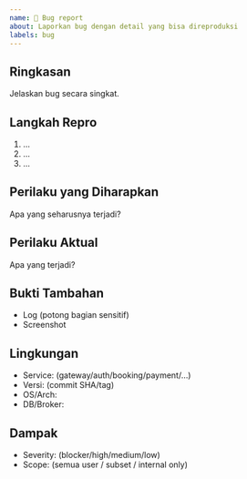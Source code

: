 ```yaml
---
name: 🐞 Bug report
about: Laporkan bug dengan detail yang bisa direproduksi
labels: bug
---
```


## Ringkasan
Jelaskan bug secara singkat.

## Langkah Repro
1. ...
2. ...
3. ...

## Perilaku yang Diharapkan
Apa yang seharusnya terjadi?

## Perilaku Aktual
Apa yang terjadi?

## Bukti Tambahan
- Log (potong bagian sensitif)
- Screenshot

## Lingkungan
- Service: (gateway/auth/booking/payment/…)
- Versi: (commit SHA/tag)
- OS/Arch:
- DB/Broker:

## Dampak
- Severity: (blocker/high/medium/low)
- Scope: (semua user / subset / internal only)
